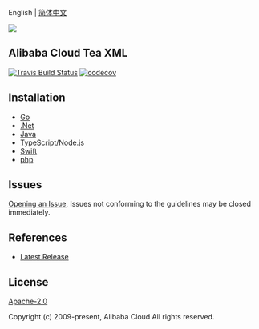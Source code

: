 English | [简体中文](README-CN.md)

![](https://aliyunsdk-pages.alicdn.com/icons/AlibabaCloud.svg)

## Alibaba Cloud Tea XML

[![Travis Build Status](https://travis-ci.org/aliyun/tea-xml.svg?branch=master)](https://travis-ci.org/aliyun/tea-xml)
[![codecov](https://codecov.io/gh/aliyun/tea-xml/branch/master/graph/badge.svg)](https://codecov.io/gh/aliyun/tea-xml)

## Installation
- [Go](./golang/README.md)
- [.Net](./csharp/README.md)
- [Java](./java/README.md)
- [TypeScript/Node.js](./ts/README.md)
- [Swift](./swift/README.md)
- [php](./php/README.md)

## Issues
[Opening an Issue](https://github.com/aliyun/tea-xml/issues/new), Issues not conforming to the guidelines may be closed immediately.

## References
* [Latest Release](https://github.com/aliyun/tea-xml)

## License
[Apache-2.0](http://www.apache.org/licenses/LICENSE-2.0)

Copyright (c) 2009-present, Alibaba Cloud All rights reserved.